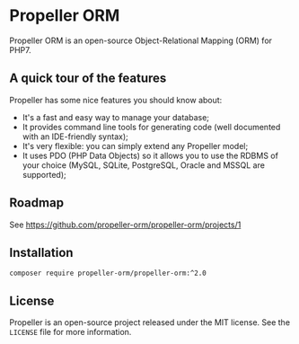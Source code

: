 # Propeller ORM

Propeller ORM is an open-source Object-Relational Mapping (ORM) for PHP7.

## A quick tour of the features ##

Propeller has some nice features you should know about:

 - It's a fast and easy way to manage your database;
 - It provides command line tools for generating code (well documented with an IDE-friendly syntax);
 - It's very flexible: you can simply extend any Propeller model;
 - It uses PDO (PHP Data Objects) so it allows you to use the RDBMS of your choice (MySQL, SQLite, PostgreSQL, Oracle and MSSQL are supported);
 
## Roadmap

See https://github.com/propeller-orm/propeller-orm/projects/1


## Installation ##

```
composer require propeller-orm/propeller-orm:^2.0
```

## License ##

Propeller is an open-source project released under the MIT license. See the `LICENSE` file for more information.
